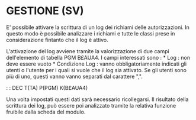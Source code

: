 # GESTIONE (SV)

E' possibile attivare la scrittura di un log dei richiami delle autorizzazioni. In questo modo è possibile analizzare i richiami e tutte le classi prese in considerazione fintanto che il log è attivo.

L'attivazione del log avviene tramite la valorizzazione di due campi dell'elemento di tabella PGM B£AUA4. I campi interessati sono : 
\* Log :  non deve essere vuoto
\* Condizione Log :  vanno obbligatoriamente indicati gli utenti o l'utente per i quali si vuole che il log sia attivato. Se gli utenti sono più di uno, questi vanno vanno separati dal carattere ",".

 :  : DEC T(TA) P(PGM) K(B£AUA4)

Una volta impostati questi dati sarà necessario ricollegarsi. Il risultato della scrittura dei log, può essere poi analizzato tramite la relativa funzione fruibile dalla scheda del modulo.


